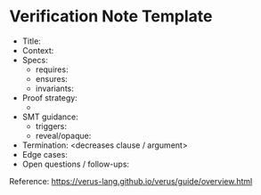 # Verification Note Template

- Title: <module or function>
- Context: <what is being verified and why>
- Specs:
  - requires: <list>
  - ensures: <list>
  - invariants: <list>
- Proof strategy:
  - <high-level plan>
- SMT guidance:
  - triggers: <notes>
  - reveal/opaque: <notes>
- Termination: <decreases clause / argument>
- Edge cases: <list>
- Open questions / follow-ups: <list>

Reference: https://verus-lang.github.io/verus/guide/overview.html

